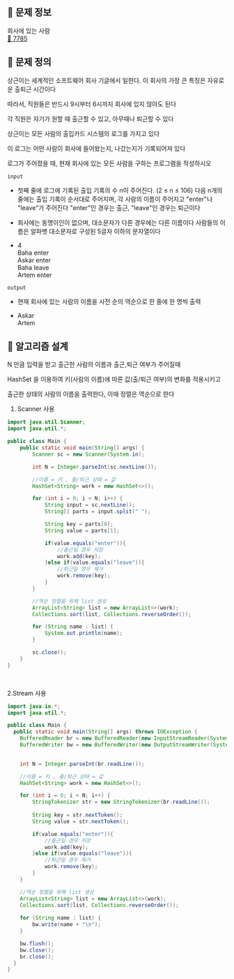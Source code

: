## 🌵 문제 정보
회사에 있는 사람 <br>
[🚗 7785](https://www.acmicpc.net/problem/7785)

## 🌵 문제 정의

상근이는 세계적인 소프트웨어 회사 기글에서 일한다. 이 회사의 가장 큰 특징은 자유로운 출퇴근 시간이다 <br>

따라서, 직원들은 반드시 9시부터 6시까지 회사에 있지 않아도 된다 <br>

각 직원은 자기가 원할 때 출근할 수 있고, 아무때나 퇴근할 수 있다 <br>

상근이는 모든 사람의 출입카드 시스템의 로그를 가지고 있다 <br>

이 로그는 어떤 사람이 회사에 들어왔는지, 나갔는지가 기록되어져 있다 <br>

로그가 주어졌을 때, 현재 회사에 있는 모든 사람을 구하는 프로그램을 작성하시오

`input` <br>
- 첫째 줄에 로그에 기록된 출입 기록의 수 n이 주어진다. (2 ≤ n ≤ 106)
  다음 n개의 줄에는 출입 기록이 순서대로 주어지며, 각 사람의 이름이 주어지고 
  "enter"나 "leave"가 주어진다 "enter"인 경우는 출근, "leave"인 경우는 퇴근이다 
- 회사에는 동명이인이 없으며, 대소문자가 다른 경우에는 다른 이름이다
  사람들의 이름은 알파벳 대소문자로 구성된 5글자 이하의 문자열이다


- 4 <br>
  Baha enter <br>
  Askar enter <br>
  Baha leave <br>
  Artem enter

`output` <br>
- 현재 회사에 있는 사람의 이름을 사전 순의 역순으로 한 줄에 한 명씩 출력


- Askar <br>
  Artem

## 🌵 알고리즘 설계

N 만큼 입력을 받고 출근한 사람의 이름과 출근,퇴근 여부가 주어질때 <br>

HashSet 을 이용하여 키(사람의 이름)에 따른 값(출/퇴근 여부)의 변화를 적용시키고 <br>

출근한 상태의 사람의 이름을 출력한다, 이때 정렬은 역순으로 한다

1. Scanner 사용
```java
import java.util.Scanner;
import java.util.*;

public class Main {
    public static void main(String[] args) {
        Scanner sc = new Scanner(System.in);

        int N = Integer.parseInt(sc.nextLine());

        //이름 = 키 , 출/퇴근 상태 = 값
        HashSet<String> work = new HashSet<>();

        for (int i = 0; i < N; i++) {
            String input = sc.nextLine();
            String[] parts = input.split(" ");

            String key = parts[0];
            String value = parts[1];

            if(value.equals("enter")){
                //출근일 경우 저장
                work.add(key);
            }else if(value.equals("leave")){
                //퇴근일 경우 제거
                work.remove(key);
            }
        }

        //역순 정렬을 위해 list 생성
        ArrayList<String> list = new ArrayList<>(work);
        Collections.sort(list, Collections.reverseOrder());

        for (String name : list) {
            System.out.println(name);
        }

        sc.close();
    }
}
```

<br>

2.Stream 사용
```java
import java.io.*;
import java.util.*;

public class Main {
  public static void main(String[] args) throws IOException {
    BufferedReader br = new BufferedReader(new InputStreamReader(System.in));
    BufferedWriter bw = new BufferedWriter(new OutputStreamWriter(System.out));

   
    int N = Integer.parseInt(br.readLine());

    //이름 = 키 , 출/퇴근 상태 = 값
    HashSet<String> work = new HashSet<>();

    for (int i = 0; i < N; i++) {
        StringTokenizer str = new StringTokenizer(br.readLine());
        
        String key = str.nextToken();
        String value = str.nextToken();

        if(value.equals("enter")){
            //출근일 경우 저장
            work.add(key);
        }else if(value.equals("leave")){ 
            //퇴근일 경우 제거
            work.remove(key);
        }
    }

    //역순 정렬을 위해 list 생성
    ArrayList<String> list = new ArrayList<>(work);
    Collections.sort(list, Collections.reverseOrder());
    
    for (String name : list) {
        bw.write(name + "\n");
    }

    bw.flush();
    bw.close();
    br.close();
  }
}
```